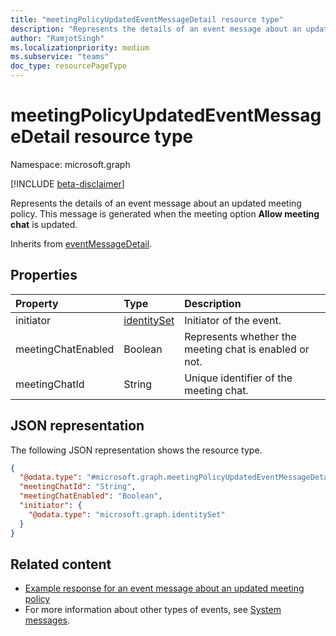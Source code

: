 ```yaml
---
title: "meetingPolicyUpdatedEventMessageDetail resource type"
description: "Represents the details of an event message about an updated meeting policy."
author: "RamjotSingh"
ms.localizationpriority: medium
ms.subservice: "teams"
doc_type: resourcePageType
---
```


# meetingPolicyUpdatedEventMessageDetail resource type

Namespace: microsoft.graph

[!INCLUDE [beta-disclaimer](../../includes/beta-disclaimer.md)]

Represents the details of an event message about an updated meeting policy.
This message is generated when the meeting option **Allow meeting chat** is updated.


Inherits from [eventMessageDetail](../resources/eventmessagedetail.md).

## Properties
|Property|Type|Description|
|:---|:---|:---|
|initiator|[identitySet](../resources/identityset.md)|Initiator of the event.|
|meetingChatEnabled|Boolean|Represents whether the meeting chat is enabled or not.|
|meetingChatId|String|Unique identifier of the meeting chat.|

## JSON representation
The following JSON representation shows the resource type.
<!-- {
  "blockType": "resource",
  "@odata.type": "microsoft.graph.meetingPolicyUpdatedEventMessageDetail",
  "baseType": "microsoft.graph.eventMessageDetail"
}
-->
``` json
{
  "@odata.type": "#microsoft.graph.meetingPolicyUpdatedEventMessageDetail",
  "meetingChatId": "String",
  "meetingChatEnabled": "Boolean",
  "initiator": {
    "@odata.type": "microsoft.graph.identitySet"
  }
}
```


## Related content
- [Example response for an event message about an updated meeting policy](/graph/system-messages/#meeting-policy-updated)
- For more information about other types of events, see [System messages](/graph/system-messages).
